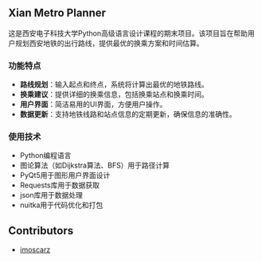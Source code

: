## Xian Metro Planner

这是西安电子科技大学Python高级语言设计课程的期末项目。该项目旨在帮助用户规划西安地铁的出行路线，提供最优的换乘方案和时间估算。

### 功能特点
- **路线规划**：输入起点和终点，系统将计算出最优的地铁路线。
- **换乘建议**：提供详细的换乘信息，包括换乘站点和换乘时间。
- **用户界面**：简洁易用的UI界面，方便用户操作。
- **数据更新**：支持地铁线路和站点信息的定期更新，确保信息的准确性。

### 使用技术
- Python编程语言
- 图论算法（如Dijkstra算法、BFS）用于路径计算
- PyQt5用于图形用户界面设计
- Requests库用于数据获取
- json库用于数据处理
- nuitka用于代码优化和打包

## Contributors
- [imoscarz](https://www.imoscarz.me)